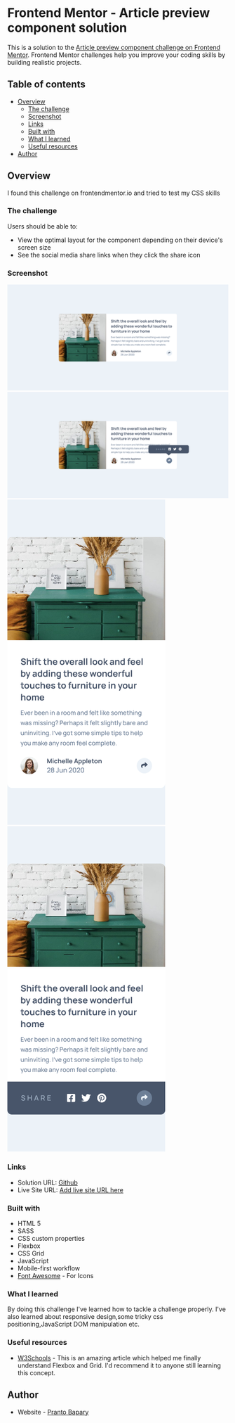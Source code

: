 # Frontend Mentor - Article preview component solution

This is a solution to the [Article preview component challenge on Frontend Mentor](https://www.frontendmentor.io/challenges/article-preview-component-dYBN_pYFT). Frontend Mentor challenges help you improve your coding skills by building realistic projects.

## Table of contents

- [Overview](#overview)
  - [The challenge](#the-challenge)
  - [Screenshot](#screenshot)
  - [Links](#links)
  - [Built with](#built-with)
  - [What I learned](#what-i-learned)
  - [Useful resources](#useful-resources)
- [Author](#author)

## Overview

I found this challenge on frontendmentor.io and tried to test my CSS skills

### The challenge

Users should be able to:

- View the optimal layout for the component depending on their device's screen size
- See the social media share links when they click the share icon

### Screenshot

![](./screenshots/desktop.png)
![](./screenshots/desktop-active.png)
![](./screenshots/mobile.png)
![](./screenshots/mobile-active.png)

### Links

- Solution URL: [Github](https://github.com/pranto-bapary/article-preview-component)
- Live Site URL: [Add live site URL here](https://pranto-bapary.github.io/article-preview-component)

### Built with

- HTML 5
- SASS
- CSS custom properties
- Flexbox
- CSS Grid
- JavaScript
- Mobile-first workflow
- [Font Awesome](https://fontawesome.com/) - For Icons

### What I learned

By doing this challenge I've learned how to tackle a challenge properly. I've also learned about responsive design,some tricky css positioning,JavaScript DOM manipulation etc.

### Useful resources

- [W3Schools](https://www.w3schools.com/css/css3_flexbox.asp) - This is an amazing article which helped me finally understand Flexbox and Grid. I'd recommend it to anyone still learning this concept.

## Author

- Website - [Pranto Bapary](https://github.com/pranto-bapary)
